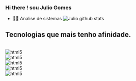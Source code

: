 ### Hi there ! sou Julio Gomes




- 🧑‍💻 Analise de sistemas
![Julio github stats](https://github-readme-stats.vercel.app/api?username=devjulio&show_icons=tru&theme=dracula)

## Tecnologias que mais tenho afinidade.

<div style="display: inline_block"><br/>
   <img align="center" alt="html5" src="https://img.shields.io/badge/HTML5-E34F26?style=for-the-badge&logo=html5&logoColor=white"
        <div style="display: inline_block"><br/>
   <img align="center" alt="html5" src="https://img.shields.io/badge/JavaScript-F7DF1E?style=for-the-badge&logo=javascript&logoColor=black"
   <div style="display: inline_block"><br/>
   <img align="center" alt="html5" src="https://img.shields.io/badge/CSS3-1572B6?style=for-the-badge&logo=css3&logoColor=white"
   <div style="display: inline_block"><br/>
   <img align="center" alt="html5" src="https://img.shields.io/badge/Java-ED8B00?style=for-the-badge&logo=java&logoColor=white"
   <div style="display: inline_block"><br/>
   <img align="center" alt="html5" src="https://img.shields.io/badge/Node.js-43853D?style=for-the-badge&logo=node.js&logoColor=white"
</div>
 
